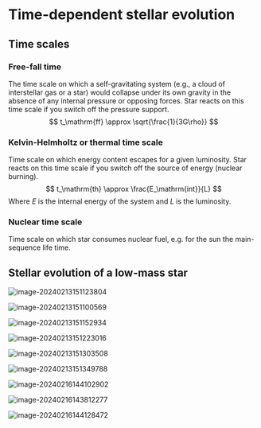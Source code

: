 # Time-dependent stellar evolution

## Time scales

### Free-fall time 

The time scale on which a self-gravitating system (e.g., a cloud of interstellar gas or a star) would collapse under its own gravity in the absence of any internal pressure or opposing forces. Star reacts on this time scale if you switch off the pressure support.
$$
t_\mathrm{ff} \approx \sqrt{\frac{1}{3G\rho}}
$$

### Kelvin-Helmholtz or thermal time scale

Time scale on which energy content escapes for a given luminosity. Star reacts on this time scale if you switch off the source of energy (nuclear burning).
$$
t_\mathrm{th} \approx \frac{E_\mathrm{int}}{L}
$$
Where $E$ is the internal energy of the system and $L$ is the luminosity.

### Nuclear time scale

Time scale on which star consumes nuclear fuel, e.g. for the sun the main-sequence life time. 

## Stellar evolution of a low-mass star

![image-20240213151123804](7.Time-dependent_stellar_evolution.assets/image-20240213151123804.png)



![image-20240213151100569](7.Time-dependent_stellar_evolution.assets/image-20240213151100569.png)

![image-20240213151152934](7.Time-dependent_stellar_evolution.assets/image-20240213151152934.png)

![image-20240213151223016](7.Time-dependent_stellar_evolution.assets/image-20240213151223016.png)

![image-20240213151303508](7.Time-dependent_stellar_evolution.assets/image-20240213151303508.png)

![image-20240213151349788](7.Time-dependent_stellar_evolution.assets/image-20240213151349788.png)

![image-20240216144102902](7.Time-dependent_stellar_evolution.assets/image-20240216144102902.png)



![image-20240216143812277](7.Time-dependent_stellar_evolution.assets/image-20240216143812277.png)

![image-20240216144128472](7.Time-dependent_stellar_evolution.assets/image-20240216144128472.png)

